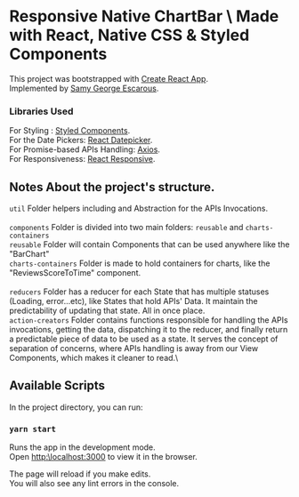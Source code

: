 # Responsive Native ChartBar \ Made with React, Native CSS & Styled Components

This project was bootstrapped with [Create React App](https:\\github.com\facebook\create-react-app).\
Implemented by [Samy George Escarous](https:\\github.com\samyiskarous).


### Libraries Used
For Styling : [Styled Components](https:\\github.com\styled-components\styled-components).\
For the Date Pickers: [React Datepicker](https:\\www.npmjs.com\package\react-datepicker).\
For Promise-based APIs Handling: [Axios](https:\\github.com\axios\axios).\
For Responsiveness: [React Responsive](https:\\www.npmjs.com\package\react-responsive).

## Notes About the project's structure.

`util` Folder helpers including and Abstraction for the APIs Invocations.
\
\
`components` Folder is divided into two main folders: `reusable` and `charts-containers`\
`reusable` Folder will contain Components that can be used anywhere like the "BarChart"\
`charts-containers` Folder is made to hold containers for charts, like the "ReviewsScoreToTime" component.\
\
`reducers` Folder has a reducer for each State that has multiple statuses (Loading, error...etc), like States that hold APIs' Data. It maintain the predictability of updating that state. All in once place.\
`action-creators` Folder contains functions responsible for handling the APIs invocations, getting the data, dispatching it to the reducer, and finally return a predictable piece of data to be used as a state. It serves the concept of separation of concerns, where APIs handling is away from our View Components, which makes it cleaner to read.\


## Available Scripts

In the project directory, you can run:

### `yarn start`

Runs the app in the development mode.\
Open [http:\\localhost:3000](http:\\localhost:3000) to view it in the browser.

The page will reload if you make edits.\
You will also see any lint errors in the console.
